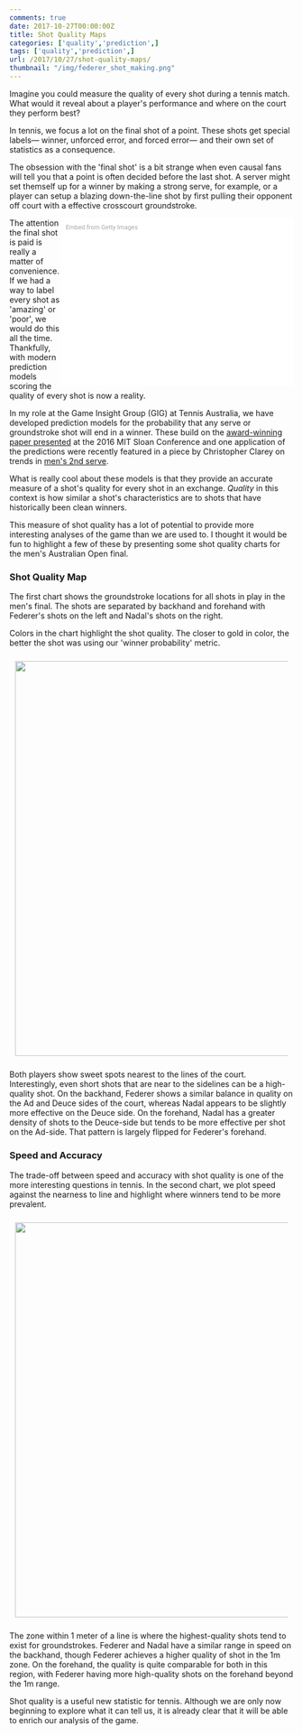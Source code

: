 ```yaml
---
comments: true
date: 2017-10-27T00:00:00Z
title: Shot Quality Maps
categories: ['quality','prediction',]
tags: ['quality','prediction',]
url: /2017/10/27/shot-quality-maps/
thumbnail: "/img/federer_shot_making.png"
---
```


Imagine you could measure the quality of every shot during a tennis match. What would it reveal about a player's performance and where on the court they perform best?

<!--more-->

In tennis, we focus a lot on the final shot of a point. These shots get special labels&mdash; winner, unforced error, and forced error&mdash; and their own set of statistics as a consequence.

The obsession with the 'final shot' is a bit strange when even causal fans will tell you that a point is often decided before the last shot. A server might set themself up for a winner by making a strong serve, for example, or a player can setup a blazing down-the-line shot by first pulling their opponent off court with a  effective crosscourt groundstroke.

<div class="getty embed image" style="background-color:#fff;display:inline-block;font-family:Roboto,sans-serif;color:#a7a7a7;font-size:11px;width:100%;max-width:394px;float:right;padding:2%;"><div style="padding:0;margin:0;text-align:left;"><a href="http://www.gettyimages.com.au/detail/633140022" target="_blank" style="color:#a7a7a7;text-decoration:none;font-weight:normal !important;border:none;display:inline-block;">Embed from Getty Images</a></div><div style="overflow:hidden;position:relative;height:0;padding:67.00337% 0 0 0;width:100%;"><iframe src="//embed.gettyimages.com/embed/633140022?et=OJcy2cdrQ1JTrCuK--RIyQ&tld=com.au&sig=qR4lKy1Lq2M1H8ubdP_R57XJ7JD2N5nUR0AdI7LE90k=&caption=true&ver=1" scrolling="no" frameborder="0" width="594" height="398" style="display:inline-block;position:absolute;top:0;left:0;width:100%;height:100%;margin:0;"></iframe></div></div>

The attention the final shot is paid is really a matter of convenience. If we had a way to label every shot as 'amazing' or 'poor', we would do this all the time. Thankfully, with modern prediction models scoring the quality of every shot is now a reality.

In my role at the Game Insight Group (GIG) at Tennis Australia, we have developed prediction models for the probability that any serve or groundstroke shot will end in a winner. These build on the [award-winning paper presented](https://www.stats.com/tag/the-thin-edge-of-the-wedge/) at the 2016 MIT Sloan Conference and one application of the predictions were recently featured in a piece by Christopher Clarey on trends in [men's 2nd serve](https://www.nytimes.com/2017/10/25/sports/tennis/second-serve-vs-first-serve.html).

What is really cool about these models is that they provide an accurate measure of a shot's quality for every shot in an exchange. _Quality_ in this context is how similar a shot's characteristics are to shots that have historically been clean winners. 

This measure of shot quality has a lot of potential to provide more interesting analyses of the game than we are used to. I thought it would be fun to highlight a few of these by presenting some shot quality charts for the men's Australian Open final.

### Shot Quality Map

The first chart shows the groundstroke locations for all shots in play in the men's final. The shots are separated by backhand and forehand with Federer's shots on the left and Nadal's shots on the right. 

Colors in the chart highlight the shot quality. The closer to gold in color, the better the shot was using our 'winner probability' metric.

<div style="padding:2%;">
<img src="/img/mens_final_winner2.png" width=700 />
</div>

Both players show sweet spots nearest to the lines of the court. Interestingly, even short shots that are near to the sidelines can be a high-quality shot. On the backhand, Federer shows a similar balance in quality on the Ad and Deuce sides of the court, whereas Nadal appears to be slightly more effective on the Deuce side. On the forehand, Nadal has a greater density of shots to the Deuce-side but tends to be more effective per shot on the Ad-side. That pattern is largely flipped for Federer's forehand.

### Speed and Accuracy

The trade-off between speed and accuracy with shot quality is one of the more interesting questions in tennis. In the second chart, we plot speed against the nearness to line and highlight where winners tend to be more prevalent. 

<div style="padding:2%;">
<img src="/img/mens_final_winner1.png" width=700 />
</div>

The zone within 1 meter of a line is where the highest-quality shots tend to exist for groundstrokes. Federer and Nadal have a similar range in speed on the backhand, though Federer achieves a higher quality of shot in the 1m zone. On the forehand, the quality is quite comparable for both in this region, with Federer having more high-quality shots on the forehand beyond the 1m range. 

Shot quality is a useful new statistic for tennis. Although we are only now beginning to explore what it can tell us, it is already clear that it will be able to enrich our analysis of the game. 


